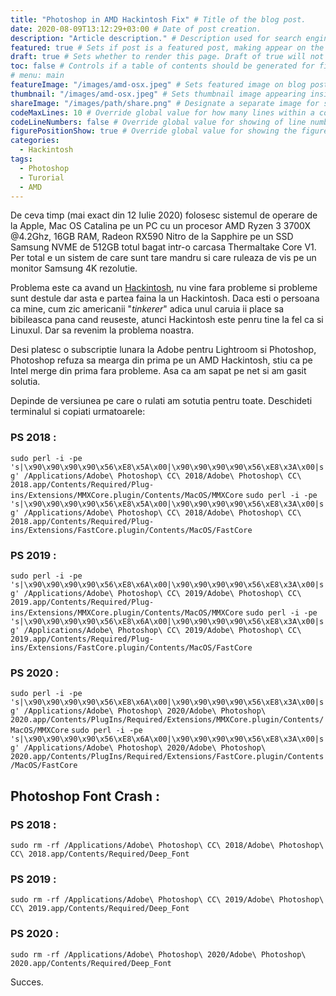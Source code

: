 ```yaml
---
title: "Photoshop in AMD Hackintosh Fix" # Title of the blog post.
date: 2020-08-09T13:12:29+03:00 # Date of post creation.
description: "Article description." # Description used for search engine.
featured: true # Sets if post is a featured post, making appear on the home page side bar.
draft: true # Sets whether to render this page. Draft of true will not be rendered.
toc: false # Controls if a table of contents should be generated for first-level links automatically.
# menu: main
featureImage: "/images/amd-osx.jpeg" # Sets featured image on blog post.
thumbnail: "/images/amd-osx.jpeg" # Sets thumbnail image appearing inside card on homepage.
shareImage: "/images/path/share.png" # Designate a separate image for social media sharing.
codeMaxLines: 10 # Override global value for how many lines within a code block before auto-collapsing.
codeLineNumbers: false # Override global value for showing of line numbers within code block.
figurePositionShow: true # Override global value for showing the figure label.
categories:
  - Hackintosh
tags:
  - Photoshop
  - Turorial
  - AMD
---
```


De ceva timp (mai exact din 12 Iulie 2020) folosesc sistemul de operare de la Apple, Mac OS Catalina pe un PC cu un procesor AMD Ryzen 3 3700X @4.2Ghz, 16GB RAM, Radeon RX590 Nitro de la Sapphire pe un SSD Samsung NVME de 512GB totul bagat intr-o carcasa Thermaltake Core V1. Per total e un sistem de care sunt tare mandru si care ruleaza de vis pe un monitor Samsung 4K rezolutie.

Problema este ca avand un [Hackintosh](https://en.wikipedia.org/wiki/Hackintosh), nu vine fara probleme si probleme sunt destule dar asta e partea faina la un Hackintosh. Daca esti o persoana ca mine, cum zic americanii "_tinkerer_" adica unul caruia ii place sa bibileasca pana cand reuseste, atunci Hackintosh este penru tine la fel ca si Linuxul. Dar sa revenim la problema noastra.

Desi platesc o subscriptie lunara la Adobe pentru Lightroom si Photoshop, Photoshop refuza sa mearga din prima pe un AMD Hackintosh, stiu ca pe Intel merge din prima fara probleme. Asa ca am sapat pe net si am gasit solutia.

Depinde de versiunea pe care o rulati am sotutia pentru toate. Deschideti terminalul si copiati urmatoarele:

### PS 2018 :  
`sudo perl -i -pe 's|\x90\x90\x90\x90\x56\xE8\x5A\x00|\x90\x90\x90\x90\x56\xE8\x3A\x00|sg' /Applications/Adobe\ Photoshop\ CC\ 2018/Adobe\ Photoshop\ CC\ 2018.app/Contents/Required/Plug-ins/Extensions/MMXCore.plugin/Contents/MacOS/MMXCore`
`sudo perl -i -pe 's|\x90\x90\x90\x90\x56\xE8\x5A\x00|\x90\x90\x90\x90\x56\xE8\x3A\x00|sg' /Applications/Adobe\ Photoshop\ CC\ 2018/Adobe\ Photoshop\ CC\ 2018.app/Contents/Required/Plug-ins/Extensions/FastCore.plugin/Contents/MacOS/FastCore`
### PS 2019 :
`sudo perl -i -pe 's|\x90\x90\x90\x90\x56\xE8\x6A\x00|\x90\x90\x90\x90\x56\xE8\x3A\x00|sg' /Applications/Adobe\ Photoshop\ CC\ 2019/Adobe\ Photoshop\ CC\ 2019.app/Contents/Required/Plug-ins/Extensions/MMXCore.plugin/Contents/MacOS/MMXCore`
`sudo perl -i -pe 's|\x90\x90\x90\x90\x56\xE8\x6A\x00|\x90\x90\x90\x90\x56\xE8\x3A\x00|sg' /Applications/Adobe\ Photoshop\ CC\ 2019/Adobe\ Photoshop\ CC\ 2019.app/Contents/Required/Plug-ins/Extensions/FastCore.plugin/Contents/MacOS/FastCore`
### PS 2020 :
`sudo perl -i -pe 's|\x90\x90\x90\x90\x56\xE8\x6A\x00|\x90\x90\x90\x90\x56\xE8\x3A\x00|sg' /Applications/Adobe\ Photoshop\ 2020/Adobe\ Photoshop\ 2020.app/Contents/PlugIns/Required/Extensions/MMXCore.plugin/Contents/MacOS/MMXCore`
`sudo perl -i -pe 's|\x90\x90\x90\x90\x56\xE8\x6A\x00|\x90\x90\x90\x90\x56\xE8\x3A\x00|sg' /Applications/Adobe\ Photoshop\ 2020/Adobe\ Photoshop\ 2020.app/Contents/PlugIns/Required/Extensions/FastCore.plugin/Contents/MacOS/FastCore`
## Photoshop Font Crash :
### PS 2018 :
`sudo rm -rf /Applications/Adobe\ Photoshop\ CC\ 2018/Adobe\ Photoshop\ CC\ 2018.app/Contents/Required/Deep_Font`
### PS 2019 :
`sudo rm -rf /Applications/Adobe\ Photoshop\ CC\ 2019/Adobe\ Photoshop\ CC\ 2019.app/Contents/Required/Deep_Font`
### PS 2020 :
`sudo rm -rf /Applications/Adobe\ Photoshop\ 2020/Adobe\ Photoshop\ 2020.app/Contents/Required/Deep_Font`

Succes.
